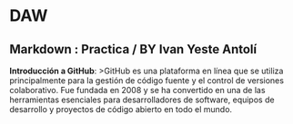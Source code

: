 # **DAW**
## Markdown : Practica / BY Ivan Yeste Antolí

**Introducción a GitHub**: >GitHub es una plataforma en línea que se utiliza principalmente para la gestión de código fuente y el control de versiones colaborativo. Fue fundada en 2008 y se ha convertido en una de las herramientas esenciales para desarrolladores de software, equipos de desarrollo y proyectos de código abierto en todo el mundo.
>


